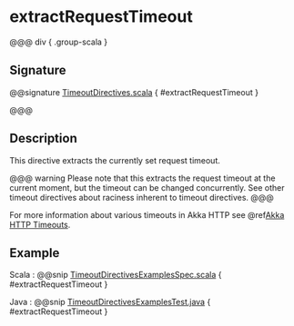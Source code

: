 # extractRequestTimeout

@@@ div { .group-scala }

## Signature

@@signature [TimeoutDirectives.scala]($akka-http$/akka-http/src/main/scala/akka/http/scaladsl/server/directives/TimeoutDirectives.scala) { #extractRequestTimeout }

@@@

## Description

This directive extracts the currently set request timeout. 

@@@ warning
Please note that this extracts the request timeout at the current moment, but the timeout can be changed concurrently. 
See other timeout directives about raciness inherent to timeout directives. 
@@@

For more information about various timeouts in Akka HTTP see @ref[Akka HTTP Timeouts](../../../common/timeouts.md).

## Example

Scala
:  @@snip [TimeoutDirectivesExamplesSpec.scala]($test$/scala/docs/http/scaladsl/server/directives/TimeoutDirectivesExamplesSpec.scala) { #extractRequestTimeout }

Java
:  @@snip [TimeoutDirectivesExamplesTest.java]($test$/java/docs/http/javadsl/server/directives/TimeoutDirectivesExamplesTest.java) { #extractRequestTimeout }
